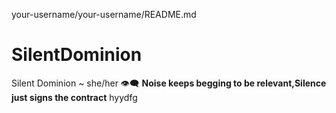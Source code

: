 your-username/your-username/README.md
# SilentDominion
Silent Dominion ~ she/her
👁️‍🗨️ **Noise keeps begging to be relevant,Silence just signs the contract**
hyydfg
